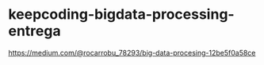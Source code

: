 # keepcoding-bigdata-processing-entrega

https://medium.com/@rocarrobu_78293/big-data-procesing-12be5f0a58ce
